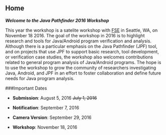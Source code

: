 ## Home

***Welcome to the Java Pathfinder 2016 Workshop***

This year the workshop is a satelite workshop with
[FSE](http://www.cs.ucdavis.edu/fse2016/) in Seattle, WA, on November
18 2016. The goal of the workshop in 2016 is to highlight research and
tools for Java/Android program verification and analysis. Although
there is a particular emphasis on the Java Pathfinder (JPF) tool, and
on projects that use JPF to support basic research, tool development,
or verification case studies, the workshop also welcomes contributions
related to general program analysis of Java/Android programs. The hope
is to use the workshop to grow the community of researchers
investigating Java, Android, and JPF in an effort to foster
collaboration and define future needs for Java program analysis.

###Important Dates

* **Submission**: August 5, 2016 ~~July 1, 2016~~

* **Notification**: September 7, 2016

* **Camera Version**: September 29, 2016

* **Workshop**: November 18, 2016